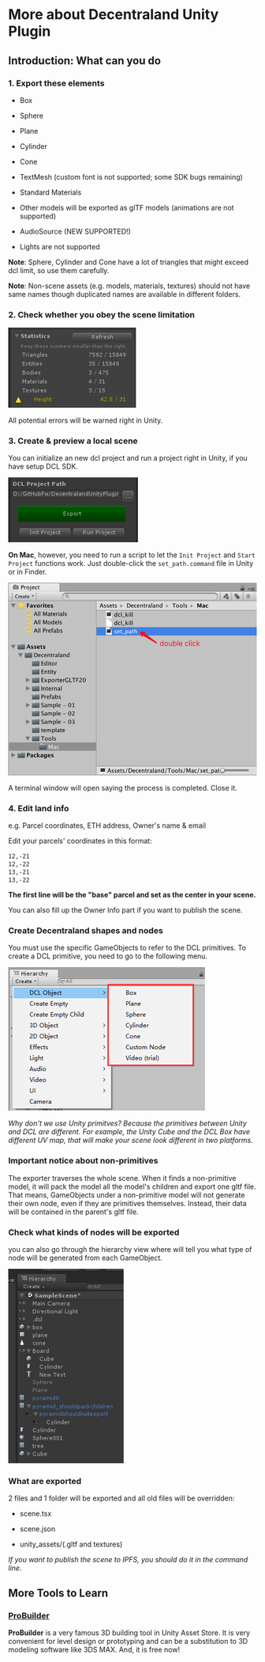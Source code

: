 
# More about Decentraland Unity Plugin

## Introduction: What can you do

### 1. Export these elements

* Box

* Sphere

* Plane

* Cylinder

* Cone

* TextMesh (custom font is not supported; some SDK bugs remaining)

* Standard Materials

* Other models will be exported as glTF models (animations are not supported)

* AudioSource (NEW SUPPORTED!)

* Lights are not supported

**Note**: Sphere, Cylinder and Cone have a lot of triangles that might exceed dcl limit, so use them carefully.

**Note**: Non-scene assets (e.g. models, materials, textures) should not have same names though duplicated names are available in different folders.

### 2. Check whether you obey the scene limitation

![](./statsgui.png)

All potential errors will be warned right in Unity.

### 3. Create & preview a local scene

You can initialize an new dcl project and run a project right in Unity, if you have setup DCL SDK.

![](./exportgui.png)

**On Mac**, however, you need to run a script to let the ```Init Project``` and ```Start Project``` functions work. Just double-click the ```set_path.command``` file in Unity or in Finder.

![Set Path on Mac](./mac_set_path.png)

A terminal window will open saying the process is completed. Close it.

### 4. Edit land info

e.g. Parcel coordinates, ETH address, Owner's name & email

Edit your parcels' coordinates in this format:
```
12,-21
12,-22
13,-21
13,-22
```

**The first line will be the "base" parcel and set as the center in your scene.**

You can also fill up the Owner Info part if you want to publish the scene.

### Create Decentraland shapes and nodes

You must use the specific GameObjects to refer to the DCL primitives. To create a DCL primitive, you need to go to the following menu.

![](./dclprimitives_in_menu.png)


*Why don't we use Unity primitves? Because the primitives between Unity and DCL are different. For example, the Unity Cube and the DCL Box have different UV map, that will make your scene look different in two platforms.*

### Important notice about non-primitives

The exporter traverses the whole scene. When it finds a non-primitive model, it will pack the model all the model's children and export one gltf file. That means, GameObjects under a non-primitive model will not generate their own node, even if they are primitives themselves. Instead, their data will be contained in the parent's gltf file.

### Check what kinds of nodes will be exported

 you can also go through the hierarchy view where will tell you what type of node will be generated from each GameObject.

![](./hierarchy-node-icon.png)

### What are exported

2 files and 1 folder will be exported and all old files will be overridden:

* scene.tsx

* scene.json

* unity_assets/(.gltf and textures)

*If you want to publish the scene to IPFS, you should do it in the command line.*

## More Tools to Learn

### [ProBuilder](https://assetstore.unity.com/packages/tools/modeling/probuilder-111418)

**ProBuilder** is a very famous 3D building tool in Unity Asset Store. It is very convenient for level design or prototyping and can be a substitution to 3D modeling software like 3DS MAX. And, it is free now!

